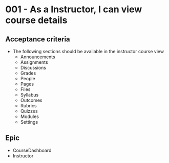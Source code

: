 # 001 - As a Instructor, I can view course details

## Acceptance criteria

* The following sections should be available in the instructor course view
  * Announcements
  * Assignments
  * Discussions
  * Grades
  * People
  * Pages
  * Files
  * Syllabus
  * Outcomes
  * Rubrics
  * Quizzes
  * Modules
  * Settings

## Epic

* CourseDashboard
* Instructor
